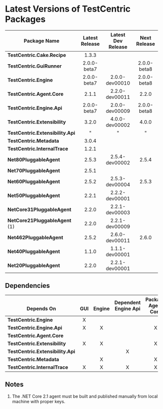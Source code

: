 # Latest Versions of TestCentric Packages

Package Name                      | Latest<br>Release | Latest<br>Dev Release | Next<br>Release
--------------------------------- | :---------------: | :-------------------: | :-------------:
**TestCentric.Cake.Recipe**       | 1.3.3
**TestCentric.GuiRunner**         | 2.0.0-beta7       |                       | 2.0.0-beta8
**TestCentric.Engine**            | 2.0.0-beta7       | 2.0.0-dev00010        | 2.0.0-beta8
**TestCentric.Agent.Core**        | 2.1.1             | 2.2.0-dev00011        | 2.2.0
**TestCentric.Engine.Api**        | 2.0.0-beta7       | 2.0.0-dev00009        | 2.0.0-beta8
**TestCentric.Extensibility**     | 3.2.0             | 4.0.0-dev00002        | 4.0.0
**TestCentric.Extensibility.Api** |   "               |   "                   |   "
**TestCentric.Metadata**          | 3.0.4
**TestCentric.InternalTrace**     | 1.2.1
**Net80PluggableAgent**           | 2.5.3             | 2.5.4-dev00002        | 2.5.4
**Net70PluggableAgent**           | 2.5.1
**Net60PluggableAgent**           | 2.5.2             | 2.5.3-dev00004        | 2.5.3
**Net50PluggableAgent**           | 2.2.1             | 2.2.2-dev00001
**NetCore31PluggableAgent**       | 2.2.0             | 2.2.1-dev00003
**NetCore21PluggableAgent** (1)   | 2.2.0             | 2.2.1-dev00009
**Net462PluggableAgent**          | 2.5.2             | 2.6.0-dev00011        | 2.6.0
**Net40PluggableAgent**           | 1.1.0             | 1.1.1-dev00001
**Net20PluggableAgent**           | 2.2.0             | 2.2.1-dev00001

## Dependencies

| <br>Depends On                  | <br>GUI | <br>Engine | Dependent<br>Engine Api | Package<br>Agent Core | <br>Extensibility
--------------------------------- | :-----: | :--------: | :---------------------: | :-------------------: | :---------:
**TestCentric.Engine**            |    X    |            |                         |                       |
**TestCentric.Engine.Api**        |    X    |     X      |                         |         X             |
**TestCentric.Agent.Core**        |         |            |                         |                       |
**TestCentric.Extensibility**     |    X    |     X      |                         |         X             |
**TestCentric.Extensibility.Api** |         |            |          X              |                       |
**TestCentric.Metadata**          |         |     X      |                         |         X             |      X
**TestCentric.InternalTrace**     |    X    |     X      |          X              |         X             |      X

## Notes

1. The .NET Core 2.1 agent must be built and published manually from local machine with proper keys.
 
